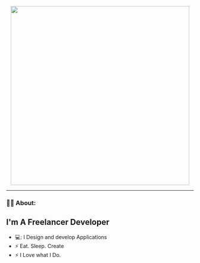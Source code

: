 <div id="header" align="center">
  <img src="https://media.giphy.com/media/ES9cAJlcxblRESzOH1/giphy.gif" width="480" height="480"/>
</div>

---

### :man_technologist: About:
 I'm A Freelancer Developer
-  
- 💻: I Design and develop Applications
- :zap: Eat. Sleep. Create
- :zap: I Love what I Do.


